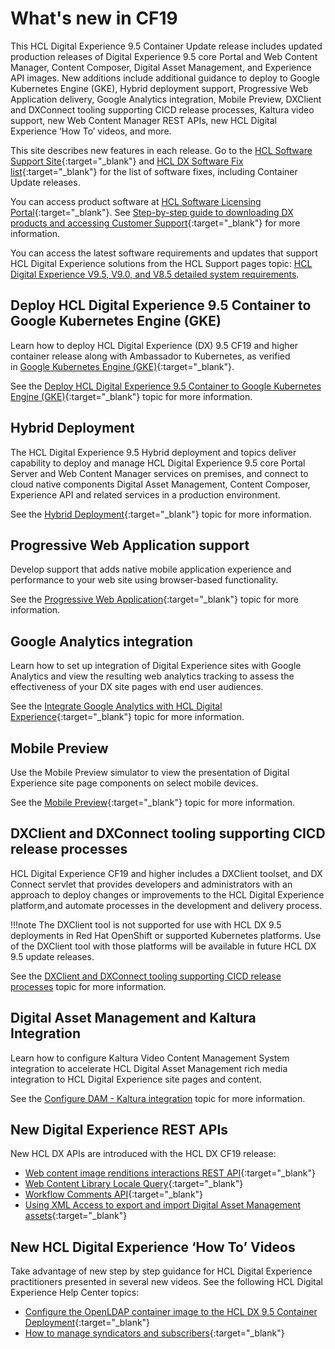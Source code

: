 # What's new in CF19

This HCL Digital Experience 9.5 Container Update release includes updated production releases of Digital Experience 9.5 core Portal and Web Content Manager, Content Composer, Digital Asset Management, and Experience API images. New additions include additional guidance to deploy to Google Kubernetes Engine (GKE), Hybrid deployment support, Progressive Web Application delivery, Google Analytics integration, Mobile Preview, DXClient and DXConnect tooling supporting CICD release processes, Kaltura video support, new Web Content Manager REST APIs, new HCL Digital Experience ‘How To’ videos, and more.

This site describes new features in each release. Go to the [HCL Software Support Site](https://support.hcltechsw.com/csm?id=kb_article&sysparm_article=KB0013939&sys_kb_id=9bd40c1f1bbf5cd0534c4159cc4bcbbd#CF17){:target="_blank"} and [HCL DX Software Fix list](https://support.hcltechsw.com/csm?id=kb_article&sysparm_article=KB0013939&sys_kb_id=519ebc84db1c341055f38d6d13961959){:target="_blank"} for the list of software fixes, including Container Update releases. 

You can access product software at [HCL Software Licensing Portal](https://www.hcltech.com/software/support/release){:target="_blank"}. See [Step-by-step guide to downloading DX products and accessing Customer Support](https://support.hcltechsw.com/csm?id=kb_article&sysparm_article=KB0077878&sys_kb_id=2cde06a31b885494c48197d58d4bcbe2){:target="_blank"} for more information.

You can access the latest software requirements and updates that support HCL Digital Experience solutions from the HCL Support pages topic: [HCL Digital Experience V9.5, V9.0, and V8.5 detailed system requirements](https://support.hcltechsw.com/csm?id=kb_article&sysparm_article=KB0013514&sys_kb_id=17d6296a1b5df34077761fc58d4bcb03).

## Deploy HCL Digital Experience 9.5 Container to Google Kubernetes Engine (GKE)

Learn how to deploy HCL Digital Experience (DX) 9.5 CF19 and higher container release along with Ambassador to Kubernetes, as verified in [Google Kubernetes Engine (GKE)](https://console.cloud.google.com/marketplace/details/google-cloud-platform/container-engine){:target="_blank"}.

See the [Deploy HCL Digital Experience 9.5 Container to Google Kubernetes Engine (GKE)](https://help.hcltechsw.com/digital-experience/9.5/containerization/google_gke.html){:target="_blank"}<!-- (../../9.5/containerization/google_gke.md) --> topic for more information.

## Hybrid Deployment

The HCL Digital Experience 9.5 Hybrid deployment and topics deliver capability to deploy and manage HCL Digital Experience 9.5 core Portal Server and Web Content Manager services on premises, and connect to cloud native components Digital Asset Management, Content Composer, Experience API and related services in a production environment.

See the [Hybrid Deployment](https://help.hcltechsw.com/digital-experience/9.5/containerization/operator_backup_and_recovery_procedures.html){:target="_blank"}<!-- (../../9.5/containerization/hybrid_deployment.md) --> topic for more information.

## Progressive Web Application support

Develop support that adds native mobile application experience and performance to your web site using browser-based functionality.

See the [Progressive Web Application](https://help.hcltechsw.com/digital-experience/9.5/install/progressive_web_applications.html){:target="_blank"}<!-- (../../9.5/install/progressive_web_applications.md) --> topic for more information.

## Google Analytics integration

Learn how to set up integration of Digital Experience sites with Google Analytics and view the resulting web analytics tracking to assess the effectiveness of your DX site pages with end user audiences.

See the [Integrate Google Analytics with HCL Digital Experience](https://help.hcltechsw.com/digital-experience/9.5/install/integrate_google_analytics.html){:target="_blank"}<!-- (../install/integrate_google_analytics.md) --> topic for more information.

## Mobile Preview

Use the Mobile Preview simulator to view the presentation of Digital Experience site page components on select mobile devices.

See the [Mobile Preview](https://help.hcltechsw.com/digital-experience/9.5/install/mobile_preview.html){:target="_blank"}<!-- (../../9.5/install/mobile_preview.md) --> topic for more information.

## DXClient and DXConnect tooling supporting CICD release processes

HCL Digital Experience CF19 and higher includes a DXClient toolset, and DX Connect servlet that provides developers and administrators with an approach to deploy changes or improvements to the HCL Digital Experience platform,and automate processes in the development and delivery process.

!!!note
    The DXClient tool is not supported for use with HCL DX 9.5 deployments in Red Hat OpenShift or supported Kubernetes platforms. Use of the DXClient tool with those platforms will be available in future HCL DX 9.5 update releases.

See the [DXClient and DXConnect tooling supporting CICD release processes](https://help.hcltechsw.com/digital-experience/9.5/containerization/dxclient.html) topic for more information.

## Digital Asset Management and Kaltura Integration

Learn how to configure Kaltura Video Content Management System integration to accelerate HCL Digital Asset Management rich media integration to HCL Digital Experience site pages and content.

See the [Configure DAM - Kaltura integration](https://opensource.hcltechsw.com/digital-experience/cf205/productfeatures/digital_asset_mgmt/configure_dam_kaltura/) topic for more information.

## New Digital Experience REST APIs

New HCL DX APIs are introduced with the HCL DX CF19 release:

-   [Web content image renditions interactions REST API](https://help.hcltechsw.com/digital-experience/9.5/wcm/manage_web_content_image_renditions_interactions_by_using_rest.html){:target="_blank"}<!-- (../wcm/manage_web_content_image_renditions_interactions_by_using_rest.md) -->
-   [Web Content Library Locale Query](https://help.hcltechsw.com/digital-experience/9.5/wcm/wcm_rest_crud_libraries.html#wcm_rest_crud_libraries__read_existing_library){:target="_blank"}<!-- (../wcm/wcm_rest_crud_libraries.html#wcm_rest_crud_libraries__read_existing_library) -->
-   [Workflow Comments API](https://help.hcltechsw.com/digital-experience/9.5/wcm/wcm_rest_crud_workflow.html#wcm_rest_crud_workflow__section_q5l_qw1_knb){:target="_blank"}<!-- (../wcm/wcm_rest_crud_workflow.html#wcm_rest_crud_workflow__section_q5l_qw1_knb) -->
-   [Using XML Access to export and import Digital Asset Management assets](https://help.hcltechsw.com/digital-experience/9.5/admin-system/adxmldam.html){:target="_blank"}<!-- (../../9.5/admin-system/adxmldam.md) -->

## New HCL Digital Experience ‘How To’ Videos

Take advantage of new step by step guidance for HCL Digital Experience practitioners presented in several new videos. See the following HCL Digital Experience Help Center topics:

-   [Configure the OpenLDAP container image to the HCL DX 9.5 Container Deployment](https://help.hcltechsw.com/digital-experience/9.5/containerization/configure_openldap_image.html){:target="_blank"}<!-- (../../9.5/containerization/configure_openldap_image.md) -->
-   [How to manage syndicators and subscribers](https://help.hcltechsw.com/digital-experience/9.5/panel_help/wcm_syndication.html){:target="_blank"}<!-- (../../9.5/panel_help/wcm_syndication.md) -->

<!-- ???info "Related information"
    - [Deploy HCL Digital Experience 9.5 Container to Google Kubernetes Engine \(GKE\)](../../9.5/containerization/google_gke.md)
    - [Hybrid Deployment](../../9.5/containerization/hybrid_deployment.md)
    - [Progressive Web Application](../../9.5/install/progressive_web_applications.md)
    - [Integrate Google Analytics with HCL Digital Experience](../install/integrate_google_analytics.md)
    - [Mobile Preview](../../9.5/install/mobile_preview.md)
    - [DXClient and DXConnect tooling supporting CICD release processes](../../9.5/containerization/
    - [DXClient and DXConnect tooling supporting CICD release processes](../../9.5/containerization/deploy_dx_components_using_hcl_dx_client_and_dx_connect.md)
    - [Configure DAM - Kaltura integration](https://corp.kaltura.com/video-content-management-system/)
    - [Web content image renditions interactions REST API](../wcm/manage_web_content_image_renditions_interactions_by_using_rest.md)
    - [Web Content Library Locale Query](../wcm/wcm_rest_crud_libraries.html#wcm_rest_crud_libraries__read_existing_library)
    - [Workflow Comments API](../wcm/wcm_rest_crud_workflow.html#wcm_rest_crud_workflow__section_q5l_qw1_knb)
    - [Using XML Access to export and import Digital Asset Management assets](../../9.5/admin-system/adxmldam.md)
    - [Configure the OpenLDAP container image to the HCL DX 9.5 Container Deployment](../../9.5/containerization/configure_openldap_image.md)
    - [How to manage syndicators and subscribers](../../9.5/panel_help/wcm_syndication.md)

    -->